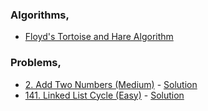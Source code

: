 ### Algorithms,
- [Floyd's Tortoise and Hare Algorithm](https://dev.to/alisabaj/floyd-s-tortoise-and-hare-algorithm-finding-a-cycle-in-a-linked-list-39af)

### Problems,
- [2. Add Two Numbers (Medium)](https://leetcode.com/problems/add-two-numbers/) - [Solution](https://www.youtube.com/watch?v=LBVsXSMOIk4)
- [141. Linked List Cycle (Easy)](https://leetcode.com/problems/linked-list-cycle/) - [Solution](https://www.youtube.com/watch?v=354J83hX7RI)
